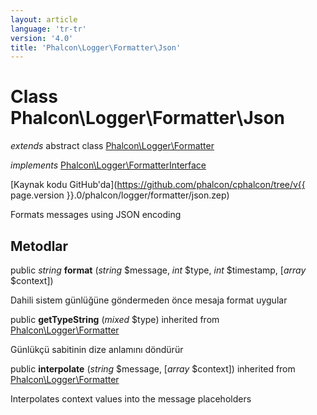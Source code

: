 ```yaml
---
layout: article
language: 'tr-tr'
version: '4.0'
title: 'Phalcon\Logger\Formatter\Json'
---
```

# Class **Phalcon\Logger\Formatter\Json**

*extends* abstract class [Phalcon\Logger\Formatter](Phalcon_Logger_Formatter)

*implements* [Phalcon\Logger\FormatterInterface](Phalcon_Logger_FormatterInterface)

[Kaynak kodu GitHub'da](https://github.com/phalcon/cphalcon/tree/v{{ page.version }}.0/phalcon/logger/formatter/json.zep)

Formats messages using JSON encoding

## Metodlar

public *string* **format** (*string* $message, *int* $type, *int* $timestamp, [*array* $context])

Dahili sistem günlüğüne göndermeden önce mesaja format uygular

public **getTypeString** (*mixed* $type) inherited from [Phalcon\Logger\Formatter](Phalcon_Logger_Formatter)

Günlükçü sabitinin dize anlamını döndürür

public **interpolate** (*string* $message, [*array* $context]) inherited from [Phalcon\Logger\Formatter](Phalcon_Logger_Formatter)

Interpolates context values into the message placeholders